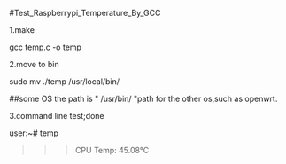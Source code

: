 #Test_Raspberrypi_Temperature_By_GCC

1.make
  
  gcc temp.c -o temp

2.move to bin
  
  sudo mv ./temp /usr/local/bin/   
  
 ##some OS the path is  " /usr/bin/ "path for the other os,such as openwrt.
  
3.command line test;done
  
  user:~# temp
>>>CPU Temp: 45.08°C


